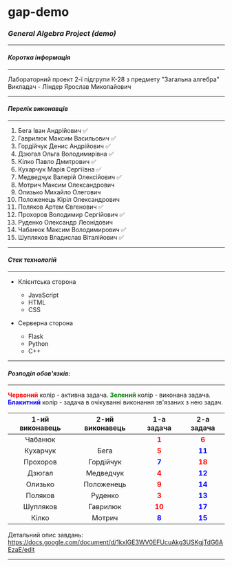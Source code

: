 # gap-demo

### *General Algebra Project (demo)*

---
#### *Коротка інформація*

---

Лабораторний проект 2-ї підгрупи К-28 з предмету "Загальна алгебра" 
Викладач - Ліндер Ярослав Миколайович

---
#### *Перелік виконавців*

---

 1. Бега Іван Андрійович            ✅
 2. Гаврилюк Максим Васильович	    ✅
 3. Гордійчук Денис Андрійович	    ✅
 4. Дзюгал Ольга Володимирівна	    ✅
 5. Кілко Павло Дмитрович	          ✅
 6. Кухарчук Марія Сергіївна        ✅
 7. Медведчук Валерій Олексійович	  ✅
 8. Мотрич Максим Олександрович	    
 9. Олизько Михайло Олегович	    
 10. Положенець Кіріл Олександрович	
 11. Поляков Артем Євгенович                   ✅
 12. Прохоров Володимир Сергійович	  ✅
 13. Руденко Олександр Леонідович	
  14. Чабанюк Максим Володимирович	✅
 15. Шупляков Владислав Віталійович	✅

---
#### *Стек технологій*

---

- Клієнтська сторона
   - JavaScript 
   - HTML
   - CSS

- Серверна сторона
  - Flask
  - Python
  - C++


---

#### *Розподіл обов'язків:*

---

<span style="color:red; font-weight:bolder">Червоний</span> колір - активна задача.
<span style="color:green; font-weight:bolder">Зелений</span> колір - виконана задача.
<span style="color:blue; font-weight:bolder">Блакитний</span> колір - задача в очікуванні виконання зв'язаних з нею задач.

| 1-ий виконавець | 2-ий виконавець |                      1-а задача                       |                       2-а задача                       |
| :-------------: | :-------------: | :---------------------------------------------------: | :----------------------------------------------------: |
|     Чабанюк     |                 | <span style="color:red; font-weight:bolder">1</span>  |  <span style="color:red; font-weight:bolder">6</span>  |
|    Кухарчук     |      Бега       | <span style="color:red; font-weight:bolder">5</span>  | <span style="color:blue; font-weight:bolder">11</span> |
|    Прохоров     |    Гордійчук    | <span style="color:blue; font-weight:bolder">7</span> | <span style="color:red; font-weight:bolder">18</span>  |
|     Дзюгал      |    Медведчук    | <span style="color:red; font-weight:bolder">4</span>  | <span style="color:blue; font-weight:bolder">12</span> |
|     Олизько     |   Положенець    | <span style="color:red; font-weight:bolder">9</span>  | <span style="color:blue; font-weight:bolder">14</span> |
|     Поляков     |     Руденко     | <span style="color:red; font-weight:bolder">3</span>  | <span style="color:blue; font-weight:bolder">13</span> |
|    Шупляков     |    Гаврилюк     | <span style="color:red; font-weight:bolder">10</span> | <span style="color:blue; font-weight:bolder">17</span> |
|      Кілко      |     Мотрич      | <span style="color:blue; font-weight:bolder">8</span> | <span style="color:blue; font-weight:bolder">15</span> |

Детальний опис завдань: https://docs.google.com/document/d/1kxIGE3WV0EFUcuAkg3USKgjTdG6AEzaE/edit

---